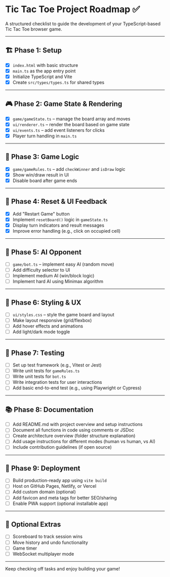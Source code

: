 # Tic Tac Toe Project Roadmap ✅

A structured checklist to guide the development of your TypeScript-based Tic Tac Toe browser game.

---

## 🏗️ Phase 1: Setup

- [x] `index.html` with basic structure
- [x] `main.ts` as the app entry point
- [x] Initialize TypeScript and Vite
- [x] Create `src/types/types.ts` for shared types

---

## 🎮 Phase 2: Game State & Rendering

- [x] `game/gameState.ts` – manage the board array and moves
- [x] `ui/renderer.ts` – render the board based on game state
- [x] `ui/events.ts` – add event listeners for clicks
- [x] Player turn handling in `main.ts`

---

## 🧠 Phase 3: Game Logic

- [x] `game/gameRules.ts` – add `checkWinner` and `isDraw` logic
- [x] Show win/draw result in UI
- [x] Disable board after game ends

---

## 🔁 Phase 4: Reset & UI Feedback

- [x] Add "Restart Game" button
- [x] Implement `resetBoard()` logic in `gameState.ts`
- [x] Display turn indicators and result messages
- [x] Improve error handling (e.g., click on occupied cell)

---

## 🤖 Phase 5: AI Opponent

- [ ] `game/bot.ts` – implement easy AI (random move)
- [ ] Add difficulty selector to UI
- [ ] Implement medium AI (win/block logic)
- [ ] Implement hard AI using Minimax algorithm

---

## 💄 Phase 6: Styling & UX

- [ ] `ui/styles.css` – style the game board and layout
- [ ] Make layout responsive (grid/flexbox)
- [ ] Add hover effects and animations
- [ ] Add light/dark mode toggle

---

## 🧪 Phase 7: Testing

- [ ] Set up test framework (e.g., Vitest or Jest)
- [ ] Write unit tests for `gameRules.ts`
- [ ] Write unit tests for `bot.ts`
- [ ] Write integration tests for user interactions
- [ ] Add basic end-to-end test (e.g., using Playwright or Cypress)

---

## 📚 Phase 8: Documentation

- [ ] Add README.md with project overview and setup instructions
- [ ] Document all functions in code using comments or JSDoc
- [ ] Create architecture overview (folder structure explanation)
- [ ] Add usage instructions for different modes (human vs human, vs AI)
- [ ] Include contribution guidelines (if open source)

---

## 🚀 Phase 9: Deployment

- [ ] Build production-ready app using `vite build`
- [ ] Host on GitHub Pages, Netlify, or Vercel
- [ ] Add custom domain (optional)
- [ ] Add favicon and meta tags for better SEO/sharing
- [ ] Enable PWA support (optional installable app)

---

## 🧩 Optional Extras

- [ ] Scoreboard to track session wins
- [ ] Move history and undo functionality
- [ ] Game timer
- [ ] WebSocket multiplayer mode

---

Keep checking off tasks and enjoy building your game!

